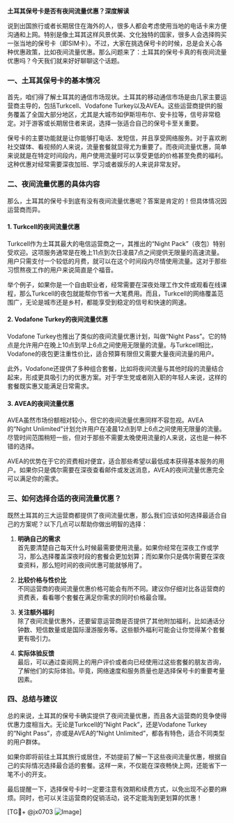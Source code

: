 **土耳其保号卡是否有夜间流量优惠？深度解读**

说到出国旅行或者长期居住在海外的人，很多人都会考虑使用当地的电话卡来方便沟通和上网。特别是像土耳其这样风景优美、文化独特的国家，很多人会选择购买一张当地的保号卡（即SIM卡）。不过，大家在挑选保号卡的时候，总是会关心各种优惠政策，比如夜间流量优惠。那么问题来了：土耳其的保号卡真的有夜间流量优惠吗？今天我们就来好好聊聊这个话题。

### 一、土耳其保号卡的基本情况

首先，咱们得了解土耳其的通信市场现状。土耳其的移动通信市场是由几家主要运营商主导的，包括Turkcell、Vodafone Turkey以及AVEA。这些运营商提供的服务覆盖了全国大部分地区，尤其是大城市如伊斯坦布尔、安卡拉等，信号非常稳定。对于游客或长期居住者来说，选择一张适合自己的保号卡至关重要。

保号卡的主要功能就是让你能够打电话、发短信，并且享受网络服务。对于喜欢刷社交媒体、看视频的人来说，流量套餐就显得尤为重要了。而夜间流量优惠，简单来说就是在特定时间段内，用户使用流量时可以享受更低的价格甚至免费的福利。这种优惠对经常需要深夜加班、学习或者娱乐的人来说非常友好。

### 二、夜间流量优惠的具体内容

那么，土耳其的保号卡到底有没有夜间流量优惠呢？答案是肯定的！但具体情况因运营商而异。

#### 1. **Turkcell的夜间流量优惠**
Turkcell作为土耳其最大的电信运营商之一，其推出的“Night Pack”（夜包）特别受欢迎。这项服务通常是在晚上11点到次日凌晨7点之间提供无限量的高速流量。用户只需支付一个较低的月费，就可以在这个时间段内尽情使用流量。这对于那些习惯熬夜工作的用户来说简直是个福音。

举个例子，如果你是一个自由职业者，经常需要在深夜处理工作文件或观看在线课程，那么Turkcell的夜包就能帮你节省一大笔费用。而且，Turkcell的网络覆盖范围广，无论是城市还是乡村，都能享受到稳定的信号和快速的网速。

#### 2. **Vodafone Turkey的夜间流量优惠**
Vodafone Turkey也推出了类似的夜间流量优惠计划，叫做“Night Pass”。它的特点是允许用户在晚上10点到早上6点之间使用无限量的流量。与Turkcell相比，Vodafone的夜包更注重性价比，适合预算有限但又需要大量夜间流量的用户。

此外，Vodafone还提供了多种组合套餐，比如将夜间流量与其他时段的流量结合起来，形成更具吸引力的优惠方案。对于学生党或者刚入职的年轻人来说，这样的套餐既实惠又能满足日常需求。

#### 3. **AVEA的夜间流量优惠**
AVEA虽然市场份额相对较小，但它的夜间流量优惠同样不容忽视。AVEA的“Night Unlimited”计划允许用户在凌晨12点到早上6点之间使用无限量的流量。尽管时间范围稍短一些，但对于那些不需要太晚使用流量的人来说，这也是一种不错的选择。

AVEA的优势在于它的资费相对便宜，适合那些希望以最低成本获得基本服务的用户。如果你只是偶尔需要在深夜查看邮件或发送消息，AVEA的夜间流量优惠完全可以满足你的需求。

### 三、如何选择合适的夜间流量优惠？

既然土耳其的三大运营商都提供了夜间流量优惠，那么我们应该如何选择最适合自己的方案呢？以下几点可以帮助你做出明智的选择：

1. **明确自己的需求**  
   首先要清楚自己每天什么时候最需要使用流量。如果你经常在深夜工作或学习，那么选择覆盖深夜时段的套餐会更加划算；而如果你只是偶尔需要在深夜查资料，那么短时间的夜间优惠可能就够用了。

2. **比较价格与性价比**  
   不同运营商的夜间流量优惠价格可能会有所不同。建议你仔细对比各运营商的资费表，看看哪个套餐在满足你需求的同时价格最合理。

3. **关注额外福利**  
   除了夜间流量优惠外，还要留意运营商是否提供了其他附加福利，比如通话分钟数、短信数量或是国际漫游服务等。这些额外福利可能会让你觉得某个套餐更有吸引力。

4. **实际体验反馈**  
   最后，可以通过查阅网上的用户评价或者向已经使用过这些套餐的朋友咨询，了解他们的实际体验。毕竟，网络速度和服务质量也是选择保号卡的重要考量因素。

### 四、总结与建议

总的来说，土耳其的保号卡确实提供了夜间流量优惠，而且各大运营商的竞争使得优惠力度相当大。无论是Turkcell的“Night Pack”，还是Vodafone Turkey的“Night Pass”，亦或是AVEA的“Night Unlimited”，都各有特色，适合不同类型的用户群体。

如果你即将前往土耳其旅行或居住，不妨提前了解一下这些夜间流量优惠，根据自己的实际情况选择最合适的套餐。这样一来，不仅能在深夜畅快上网，还能省下一笔不小的开支。

最后提醒一下，选择保号卡时一定要注意有效期和续费方式，以免出现不必要的麻烦。同时，也可以关注运营商的促销活动，说不定能淘到更划算的优惠！

[TG💪+ @jx0703 ![Image](https://github.com/user-attachments/assets/dbca1d08-cadb-493c-b0ec-ad6f7a83f270)]